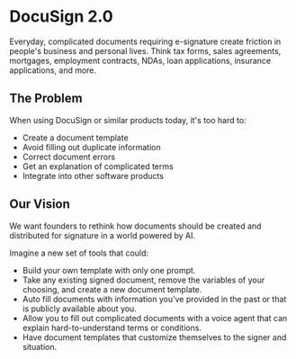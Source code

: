 # DocuSign 2.0

Everyday, complicated documents requiring e-signature create friction in people's business and personal lives. Think tax forms, sales agreements, mortgages, employment contracts, NDAs, loan applications, insurance applications, and more.

## The Problem

When using DocuSign or similar products today, it's too hard to:

- Create a document template
- Avoid filling out duplicate information
- Correct document errors
- Get an explanation of complicated terms
- Integrate into other software products

## Our Vision

We want founders to rethink how documents should be created and distributed for signature in a world powered by AI.

Imagine a new set of tools that could:

- Build your own template with only one prompt.
- Take any existing signed document, remove the variables of your choosing, and create a new document template.
- Auto fill documents with information you’ve provided in the past or that is publicly available about you.
- Allow you to fill out complicated documents with a voice agent that can explain hard-to-understand terms or conditions.
- Have document templates that customize themselves to the signer and situation.
